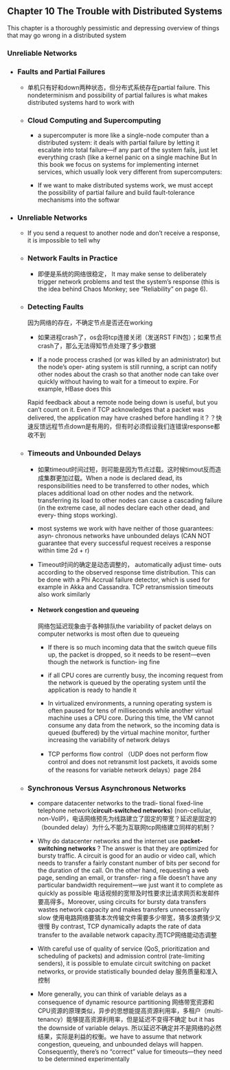 ## Chapter 10 The Trouble with Distributed Systems

This chapter is a thoroughly pessimistic and depressing overview of things that may
go wrong in a distributed system

### Unreliable Networks

- ### Faults and Partial Failures

    - 单机只有好和down两种状态，但分布式系统存在partial failure. This nondeterminism and possibility of partial failures is what makes distributed systems hard to work with

    - ### Cloud Computing and Supercomputing

        - a supercomputer is more like a single-node
computer than a distributed system: it deals with partial failure by letting it escalate
into total failure—if any part of the system fails, just let everything crash (like a kernel
panic on a single machine But In this book we focus on systems for implementing internet services, which usually
look very different from supercomputers:

        - If we want to make distributed systems work, we must accept the possibility of partial
failure and build fault-tolerance mechanisms into the softwar

- ### Unreliable Networks

    - If you send a request to another node
and don’t receive a response, it is impossible to tell why

    - ### Network Faults in Practice

        - 即便是系统的网络很稳定， It may make sense to deliberately trigger network problems and
test the system’s response (this is the idea behind Chaos Monkey; see “Reliability” on
page 6).

    - ### Detecting Faults
        
        因为网络的存在，不确定节点是否还在working

        - 如果进程crash了，os会将tcp连接关闭（发送RST FIN包）；如果节点crash了，那么无法得知节点处理了多少数据

        - If a node process crashed (or was killed by an administrator) but the node’s oper‐
ating system is still running, a script can notify other nodes about the crash so
that another node can take over quickly without having to wait for a timeout to
expire. For example, HBase does this

        Rapid feedback about a remote node being down is useful, but you can’t count on it.
Even if TCP acknowledges that a packet was delivered, the application may have
crashed before handling it？？快速反馈远程节点down是有用的，但有时必须假设我们连错误response都收不到


    - ### Timeouts and Unbounded Delays

        - 如果timeout时间过短，则可能是因为节点过载。这时候timout反而造成集群更加过载。When a node is declared dead, its responsibilities need to be transferred to other
nodes, which places additional load on other nodes and the network. transferring its load to other nodes can cause a
cascading failure (in the extreme case, all nodes declare each other dead, and every‐
thing stops working).

        - most systems we work with have neither of those guarantees: asyn‐
chronous networks have unbounded delays (CAN NOT guarantee that every successful request receives a response within time 2d + r) 

        - Timeout时间的确定是动态调整的， automatically adjust time‐
outs according to the observed response time distribution. This can be done with a
Phi Accrual failure detector, which is used for example in Akka and Cassandra. TCP retransmission timeouts also work similarly


        - #### Network congestion and queueing

            网络包延迟现象由于各种排队the variability of packet delays on computer networks is most often
due to queueing

            - If there is so much incoming data that the switch queue fills up, the
packet is dropped, so it needs to be resent—even though the network is function‐
ing fine
            - if all CPU cores are currently
busy, the incoming request from the network is queued by the operating system
until the application is ready to handle it

            - In virtualized environments, a running operating system is often paused for tens
of milliseconds while another virtual machine uses a CPU core. During this time,
the VM cannot consume any data from the network, so the incoming data is
queued (buffered) by the virtual machine monitor, further increasing the
variability of network delays

            - TCP performs flow control （UDP does not perform flow control and does not retransmit lost packets,
it avoids some of the reasons for variable network delays）page 284


    - ### Synchronous Versus Asynchronous Networks

        - compare datacenter networks to the tradi‐
tional fixed-line telephone network(**circuit-switched networks**) (non-cellular, non-VoIP)，电话网络预先为线路建立了固定的带宽？延迟是固定的（bounded delay）为什么不能为互联网tcp网络建立同样的机制？

        -  Why do datacenter networks and the internet use **packet-switching networks** ? The answer is
that they are optimized for bursty traffic. A circuit is good for an audio or video call,
which needs to transfer a fairly constant number of bits per second for the duration
of the call. On the other hand, requesting a web page, sending an email, or transfer‐
ring a file doesn’t have any particular bandwidth requirement—we just want it to
complete as quickly as possible 电话视频的宽带及时性要求比请求网页和发邮件要高得多。Moreover, using circuits for bursty data transfers wastes network capacity and
makes transfers unnecessarily slow 使用电路网络要猜本次传输文件需要多少带宽，猜多浪费猜少又很慢 By contrast, TCP dynamically adapts the rate of
data transfer to the available network capacity.而TCP网络能动态调整

        - With careful use of quality of service (QoS, prioritization and scheduling of
packets) and admission control (rate-limiting senders), it is possible to emulate circuit
switching on packet networks, or provide statistically bounded delay 服务质量和准入控制

        - More generally, you can think of variable delays as a consequence of dynamic
resource partitioning 网络带宽资源和CPU资源的原理类似，异步的思想能提高资源利用率，多租户（multi-tenancy）能够提高资源利用率，但是延迟不变得不确定 but it has the downside of variable delays. 所以延迟不确定并不是网络的必然结果，实际是利益的权衡。we have to assume that network congestion, queueing, and unbounded
delays will happen. Consequently, there’s no “correct” value for timeouts—they need
to be determined experimentally

